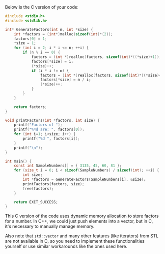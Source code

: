Below is the C version of your code:

```c
#include <stdio.h>
#include <stdlib.h>

int* GenerateFactors(int n, int *size) {
    int *factors = (int*)malloc(sizeof(int)*(2));
    factors[0] = 1;
    *size = 1;
    for (int i = 2; i * i <= n; ++i) {
        if (n % i == 0) {
            factors = (int *)realloc(factors, sizeof(int)*((*size)+1));
            factors[*size] = i;
            (*size)++;
            if (i * i != n) {
                factors = (int *)realloc(factors, sizeof(int)*((*size)+1));
                factors[*size] = n / i;
                (*size)++;
            }
        }
    }

    return factors;
}

void printFactors(int *factors, int size) {
    printf("Factors of ");
    printf("%4d are: ", factors[0]);
    for (int i=1; i<size; i++) {
        printf("%d ", factors[i]);
    }
    printf("\n");
}

int main() {
    const int SampleNumbers[] = { 3135, 45, 60, 81 };
    for (size_t i = 0; i < sizeof(SampleNumbers) / sizeof(int); ++i) {
        int size;
        int *factors = GenerateFactors(SampleNumbers[i], &size);
        printFactors(factors, size);
        free(factors);
    }

    return EXIT_SUCCESS;
}
```

This C version of the code uses dynamic memory allocation to store factors for a number. In C++, we could just push elements into a vector, but in C, it's necessary to manually manage memory.

Also note that `std::vector` and many other features (like iterators) from STL are not available in C, so you need to implement these functionalities yourself or use similar workarounds like the ones used here.
